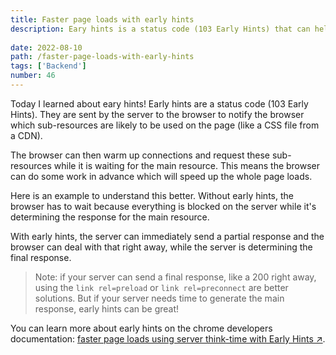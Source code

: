 ```yaml
---
title: Faster page loads with early hints
description: Eary hints is a status code (103 Early Hints) that can help improve the performance of a website, because it allows the server to sent hints to the browser about critial sub-resources.
  
date: 2022-08-10
path: /faster-page-loads-with-early-hints
tags: ['Backend']
number: 46
---
```


Today I learned about eary hints! Early hints are a status code (103 Early Hints). They are sent by the server to the browser to notify the browser which sub-resources are likely to be used on the page (like a CSS file from a CDN). 

The browser can then warm up connections and request these sub-resources while it is waiting for the main resource. This means the browser can do some work in advance which will speed up the whole page loads.

Here is an example to understand this better. Without early hints, the browser has to wait because everything is blocked on the server while it's determining the response for the main resource. 

With early hints, the server can immediately send a partial response and the browser can deal with that right away, while the server is determining the final response. 

> Note: if your server can send a final response, like a 200 right away, using the `link rel=preload` or `link rel=preconnect` are better solutions. But if your server needs time to generate the main response, early hints can be great!

You can learn more about early hints on the chrome developers documentation: <a href="https://developer.chrome.com/blog/early-hints/" target="_blank">faster page loads using server think-time with Early Hints &#8599;</a>.